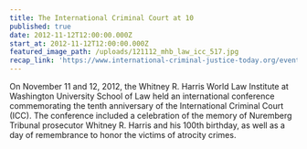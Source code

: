 ```yaml
---
title: The International Criminal Court at 10
published: true
date: 2012-11-12T12:00:00.000Z
start_at: 2012-11-12T12:00:00.000Z
featured_image_path: /uploads/121112_mhb_law_icc_517.jpg
recap_link: 'https://www.international-criminal-justice-today.org/events/the-international-criminal-court-at-10/'
---
```



On November 11 and 12, 2012, the Whitney R. Harris World Law Institute at Washington University School of Law held an international conference commemorating the tenth anniversary of the International Criminal Court (ICC). The conference included a celebration of the memory of Nuremberg Tribunal prosecutor Whitney R. Harris and his 100th birthday, as well as a day of remembrance to honor the victims of atrocity crimes.